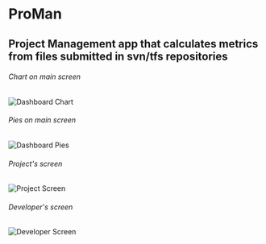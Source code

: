 # ProMan
## Project Management app that calculates metrics from files submitted in svn/tfs repositories



###### Chart on main screen
![Dashboard Chart](https://raw.githubusercontent.com/georgekosmidis/ProMan/feature/refactor/README/charts_tn.jpg)

###### Pies on main screen
![Dashboard Pies](https://raw.githubusercontent.com/georgekosmidis/ProMan/feature/refactor/README/pies_tn.jpg)

###### Project's screen
![Project Screen](https://raw.githubusercontent.com/georgekosmidis/ProMan/feature/refactor/README/project_tn.jpg)

###### Developer's screen
![Developer Screen](https://raw.githubusercontent.com/georgekosmidis/ProMan/feature/refactor/README/developers_tn.jpg)
